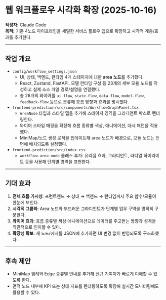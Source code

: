 # 웹 워크플로우 시각화 확장 (2025-10-16)

**작성자:** Claude Code  
**목적:** 기존 4노드 파이프라인을 세밀한 서비스 플로우 맵으로 확장하고 시각적 계층/효과를 추가한다.

---

## 작업 개요

- `config/workflow_settings.json`  
  - UI, 상태, 백엔드, 런타임 4개 스테이지에 대한 **area 노드**를 추가했다.  
  - React, Zustand, FastAPI, 모델 런타임 구성 등 23개의 세부 모듈 노드를 작성하고 실제 소스 파일 경로/설명을 연결했다.  
  - 총 28개의 와이어를 `ui-flow`, `state-flow`, `data-flow`, `model-flow`, `feedback-flow` 등으로 분류해 흐름 방향과 효과를 명시했다.
- `frontend-prediction/src/components/WorkflowGraphPanel.tsx`  
  - `AreaNode` 타입과 스타일 맵을 추가해 스테이지 영역을 그라디언트 박스로 렌더링한다.  
  - 와이어 스타일 매핑을 확장해 흐름 종류별 색상, 애니메이션, 대시 패턴을 적용했다.  
  - MiniMap/노드 생성 로직을 업데이트해 area 노드가 배경으로, 모듈 노드는 전면에 배치되도록 설정했다.
- `frontend-prediction/src/index.css`  
  - `workflow-area-node` 클래스 추가: 유리질 효과, 그라디언트, 라디얼 하이라이트 등을 사용해 단계별 영역을 표현한다.

---

## 기대 효과

1. **전체 흐름 가시성**: 프런트엔드 → 상태 → 백엔드 → 런타임까지 주요 함수/모듈이 한눈에 보인다.  
2. **시각적 그룹화**: Area 노드와 부드러운 그라디언트가 단계별 업무 구역을 명확히 구분한다.  
3. **와이어 효과**: 흐름 종류별 색상·애니메이션으로 데이터를 주고받는 방향과 성격을 직관적으로 인지할 수 있다.  
4. **확장성 확보**: 새 노드/에지를 JSON에 추가하면 UI 변경 없이 반영되도록 구조화했다.

---

## 후속 제안

- MiniMap 범례와 Edge 종류별 안내를 추가해 신규 기여자가 빠르게 이해할 수 있도록 한다.
- 면적 노드 내부에 KPI 또는 상태 지표를 렌더링하도록 확장해 실시간 모니터링에도 활용할 수 있다.

